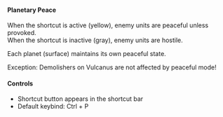 #### Planetary Peace

When the shortcut is active (yellow), enemy units are peaceful unless provoked.  
When the shortcut is inactive (gray), enemy units are hostile.

Each planet (surface) maintains its own peaceful state.

Exception: Demolishers on Vulcanus are not affected by peaceful mode!  

#### Controls 
* Shortcut button appears in the shortcut bar
* Default keybind: Ctrl + P
